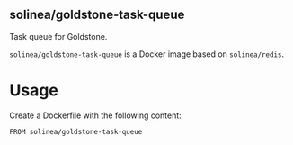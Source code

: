 solinea/goldstone-task-queue
---

Task queue for Goldstone.

`solinea/goldstone-task-queue` is a Docker image based on `solinea/redis`.

# Usage

Create a Dockerfile with the following content:

    FROM solinea/goldstone-task-queue